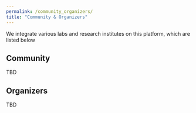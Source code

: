```yaml
---
permalink: /community_organizers/
title: "Community & Organizers"
---
```


We integrate various labs and research institutes on this platform, which are listed below

## Community
TBD

## Organizers
TBD
